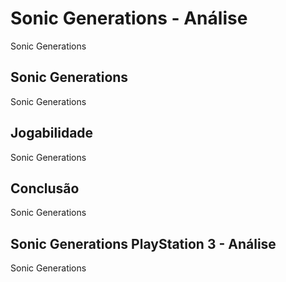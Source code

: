 ---
---

# Sonic Generations - Análise

Sonic Generations

## Sonic Generations

Sonic Generations

## Jogabilidade

Sonic Generations

## Conclusão

Sonic Generations

## Sonic Generations PlayStation 3 - Análise

Sonic Generations
